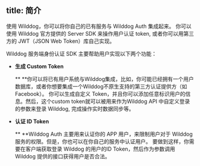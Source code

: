 title: 简介
---

使用 Wilddog，你可以将你自己的已有服务与 Wilddog Auth 集成起来。
你可以使用 Wilddog 官方提供的 Server SDK 来操作用户认证 token, 或者你可以用第三方的 JWT（JSON Web Token）库自己实现。

Wilddog 服务端身份认证 SDK 主要帮助用户实现以下两个功能：

* **生成 Custom Token**

  **
  **你可以将已有用户系统与Wilddog集成，比如，你可能已经拥有一个用户数据库，或者你想要集成一个Wilddog不原生支持的第三方认证提供方（如Facebook）。
  你可以生成自定义 Token，并且你可以添加任意标识用户的信息。然后，这个custom token就可以被用来作为Wilddog API 中自定义登录的参数来登录 Wilddog, 完成操作实时数据同步等。

* **认证 ID Token**

  **
  **Wilddog Auth 主要用来认证你的 APP 用户，来限制用户对于 Wilddog 服务的权限。但是，你也可以在你自己的服务中认证用户。
  要做到这样，你需要在客户端获取登录 Wilddog 的用户的ID Token，然后作为参数调用 Wilddog 提供的接口获得用户是否合法。


